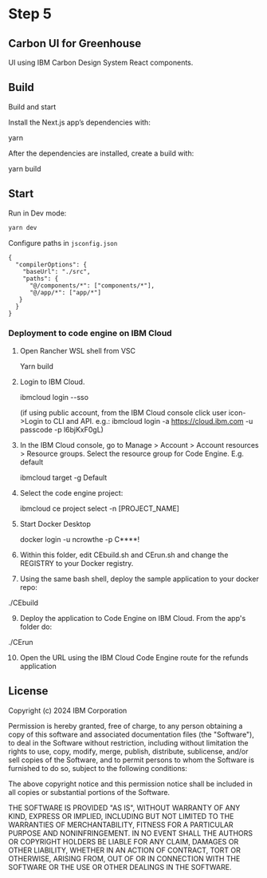 # Step 5

## Carbon UI for Greenhouse

UI using IBM Carbon Design System React components.

## Build

Build and start

Install the Next.js app’s dependencies with:

yarn

After the dependencies are installed, create a build with:

yarn build

## Start

Run in Dev mode:

```bash
yarn dev
```

Configure paths in `jsconfig.json`

```
{
  "compilerOptions": {
    "baseUrl": "./src",
    "paths": {
      "@/components/*": ["components/*"],
      "@/app/*": ["app/*"]
   }
  }
}
```

### Deployment to code engine on IBM Cloud

1. Open Rancher WSL shell from VSC

   Yarn build

2. Login to IBM Cloud.

   ibmcloud login --sso

   (if using public account, from the IBM Cloud console click user icon->Login to CLI and API. e.g.: ibmcloud login -a https://cloud.ibm.com -u passcode -p l6bjKxF0gL)

3. In the IBM Cloud console, go to Manage > Account > Account resources > Resource groups. Select the resource group for Code Engine. E.g. default

   ibmcloud target -g Default

4. Select the code engine project:

   ibmcloud ce project select -n [PROJECT_NAME]

5. Start Docker Desktop

   docker login -u ncrowthe -p C\*\*\*\*!

6. Within this folder, edit CEbuild.sh and CErun.sh and change the REGISTRY to your Docker registry.

7. Using the same bash shell, deploy the sample application to your docker repo:

./CEbuild

9. Deploy the application to Code Engine on IBM Cloud. From the app's folder do:

./CErun

10. Open the URL using the IBM Cloud Code Engine route for the refunds application

## License

Copyright (c) 2024 IBM Corporation

Permission is hereby granted, free of charge, to any person obtaining a copy of this software and associated documentation files (the "Software"), to deal in the Software without restriction, including without limitation the rights to use, copy, modify, merge, publish, distribute, sublicense, and/or sell copies of the Software, and to permit persons to whom the Software is furnished to do so, subject to the following conditions:

The above copyright notice and this permission notice shall be included in all copies or substantial portions of the Software.

THE SOFTWARE IS PROVIDED "AS IS", WITHOUT WARRANTY OF ANY KIND, EXPRESS OR IMPLIED, INCLUDING BUT NOT LIMITED TO THE WARRANTIES OF MERCHANTABILITY, FITNESS FOR A PARTICULAR PURPOSE AND NONINFRINGEMENT. IN NO EVENT SHALL THE AUTHORS OR COPYRIGHT HOLDERS BE LIABLE FOR ANY CLAIM, DAMAGES OR OTHER LIABILITY, WHETHER IN AN ACTION OF CONTRACT, TORT OR OTHERWISE, ARISING FROM, OUT OF OR IN CONNECTION WITH THE SOFTWARE OR THE USE OR OTHER DEALINGS IN THE SOFTWARE.
